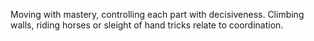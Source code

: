 Moving with mastery, controlling each part with decisiveness.
Climbing walls, riding horses or sleight of hand tricks relate to coordination.